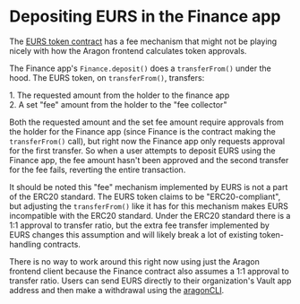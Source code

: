 # Depositing EURS in the Finance app

The [EURS token contract](https://etherscan.io/address/db25f211ab05b1c97d595516f45794528a807ad8#contracts) has a fee mechanism that might not be playing nicely with how the Aragon frontend calculates token approvals.

The Finance app's `Finance.deposit()` does a `transferFrom()` under the hood. The EURS token, on `transferFrom()`, transfers:

1\. The requested amount from the holder to the finance app\
2\. A set "fee" amount from the holder to the "fee collector"

Both the requested amount and the set fee amount require approvals from the holder for the Finance app (since Finance is the contract making the `transferFrom()` call), but right now the Finance app only requests approval for the first transfer. So when a user attempts to deposit EURS using the Finance app, the fee amount hasn't been approved and the second transfer for the fee fails, reverting the entire transaction.

It should be noted this "fee" mechanism implemented by EURS is not a part of the ERC20 standard. The EURS token claims to be "ERC20-compliant", but adjusting the `transferFrom()` like it has for this mechanism makes EURS incompatible with the ERC20 standard. Under the ERC20 standard there is a 1:1 approval to transfer ratio, but the extra fee transfer implemented by EURS changes this assumption and will likely break a lot of existing token-handling contracts.

There is no way to work around this right now using just the Aragon frontend client because the Finance contract also assumes a 1:1 approval to transfer ratio. Users can send EURS directly to their organization's Vault app address and then make a withdrawal using the [aragonCLI](https://hack.aragon.org/docs/cli-intro.html).
